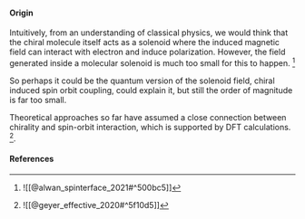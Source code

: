 #### Origin
Intuitively, from an understanding of classical physics, we would think that the chiral molecule itself acts as a solenoid where the induced magnetic field can interact with electron and induce polarization. However, the field generated inside a molecular solenoid is much too small for this to happen. [^1]

So perhaps it could be the quantum version of the solenoid field, chiral induced spin orbit coupling, could explain it, but still the order of magnitude is far too small. 

Theoretical approaches so far have assumed a close connection between chirality and spin-orbit interaction, which is supported by DFT calculations. [^2]. 

#### References
[^1]: ![[@alwan_spinterface_2021#^500bc5]]
[^2]: ![[@geyer_effective_2020#^5f10d5]]
